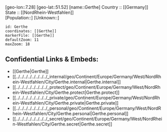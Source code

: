 ﻿---
location: [51.52,7.28] 
mapzoom: [7,12] 
mapmarker: city 
type: City
tags:
- geo/City


SpocWebEntityId: 30439
isDeleted: false
confidential: public

---
[geo-lon::7.28] 
[geo-lat::51.52] 
[name::Gerthe] 
Country :: [[Germany]]  
State :: [[NordRhein-Westfahlen]]  
[Population::] 
[Unknown::] 


```leaflet
id: Gerthe
coordinates: [[Gerthe]] 
markerFile: [[Gerthe]] 
defaultZoom: 11 
maxZoom: 18
```


## Confidential Links & Embeds: 
- [[Gerthe|Gerthe]]  
- [[../../../../../../../../_internal/geo/Continent/Europe/Germany/West/NordRhein-Westfahlen/City/Gerthe.internal|Gerthe.internal]] 
- [[../../../../../../../../_protect/geo/Continent/Europe/Germany/West/NordRhein-Westfahlen/City/Gerthe.protect|Gerthe.protect]] 
- [[../../../../../../../../_private/geo/Continent/Europe/Germany/West/NordRhein-Westfahlen/City/Gerthe.private|Gerthe.private]] 
- [[../../../../../../../../_personal/geo/Continent/Europe/Germany/West/NordRhein-Westfahlen/City/Gerthe.personal|Gerthe.personal]] 
- [[../../../../../../../../_secret/geo/Continent/Europe/Germany/West/NordRhein-Westfahlen/City/Gerthe.secret|Gerthe.secret]] 
